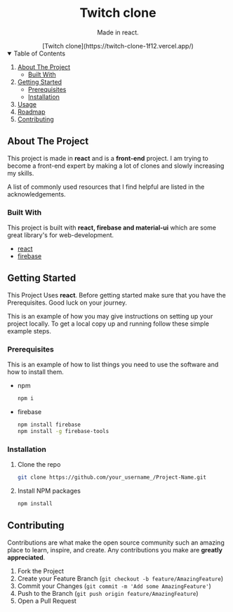 <div align="center">
    <h1>Twitch clone</h1>
    <p>Made in react.</p>
    [Twitch clone](https://twitch-clone-1f12.vercel.app/)
</div>

<details open="open">
  <summary>Table of Contents</summary>
  <ol>
    <li>
      <a href="#about-the-project">About The Project</a>
      <ul>
        <li><a href="#built-with">Built With</a></li>
      </ul>
    </li>
    <li>
      <a href="#getting-started">Getting Started</a>
      <ul>
        <li><a href="#prerequisites">Prerequisites</a></li>
        <li><a href="#installation">Installation</a></li>
      </ul>
    </li>
    <li><a href="#usage">Usage</a></li>
    <li><a href="#roadmap">Roadmap</a></li>
    <li><a href="#contributing">Contributing</a></li>
  </ol>
</details>



<!-- ABOUT THE PROJECT -->
## About The Project

This project is made in **react** and is a **front-end** project. I am trying to become a front-end expert by making a lot of clones and slowly increasing my skills.

A list of commonly used resources that I find helpful are listed in the acknowledgements.

### Built With

This project is built with **react, firebase and material-ui** which are some great library's for web-development.

- [react](https://reactjs.org/docs/getting-started.html)
- [firebase](https://firebase.google.com/)

<!-- GETTING STARTED -->

## Getting Started

This Project Uses **react**. Before getting started make sure that you have the Prerequisites. Good luck on your journey.


This is an example of how you may give instructions on setting up your project locally.
To get a local copy up and running follow these simple example steps.

### Prerequisites

This is an example of how to list things you need to use the software and how to install them.
* npm
  ```sh
  npm i
  ```
 * firebase
   ```sh
   npm install firebase
   npm install -g firebase-tools
   ```

### Installation

1. Clone the repo
   ```sh
   git clone https://github.com/your_username_/Project-Name.git
   ```
2. Install NPM packages
   ```sh
   npm install
   ```

<!-- CONTRIBUTING -->
## Contributing

Contributions are what make the open source community such an amazing place to learn, inspire, and create. Any contributions you make are **greatly appreciated**.

1. Fork the Project
2. Create your Feature Branch (`git checkout -b feature/AmazingFeature`)
3. Commit your Changes (`git commit -m 'Add some AmazingFeature'`)
4. Push to the Branch (`git push origin feature/AmazingFeature`)
5. Open a Pull Request



